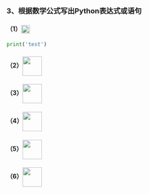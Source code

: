 
### 3、根据数学公式写出Python表达式或语句

#### （1）<img src="https://gitee.com/nixius/rb/raw/master/formulas/2_3_1.png" height="20" align="center"/>
```python
print('test')
```

#### （2）<img src="https://gitee.com/nixius/rb/raw/master/formulas/2_3_3.png" height="45" align="center"/>

#### （3）<img src="https://gitee.com/nixius/rb/raw/master/formulas/2_3_3.png" height="45" align="center"/>

#### （4）<img src="https://gitee.com/nixius/rb/raw/master/formulas/2_3_4.png" height="45" align="center"/>

#### （5）<img src="https://gitee.com/nixius/rb/raw/master/formulas/2_3_5.png" height="45" align="center"/>

#### （6）<img src="https://gitee.com/nixius/rb/raw/master/formulas/2_3_6.png" height="45" align="center"/>
